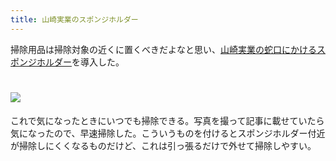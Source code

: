 ```yaml
---
title: 山崎実業のスポンジホルダー
---
```

掃除用品は掃除対象の近くに置くべきだよなと思い、[山崎実業の蛇口にかけるスポンジホルダー](https://www.amazon.co.jp/dp/B07MM4GC6P)を導入した。

![](https://lh5.googleusercontent.com/vKflSsbxDWd8N3j1JVg8T-wxkwG1AWpiYuZPj5vszHt9hYCFKY3kvlzlqvlZHfOGYZuL9tSQxNB8RLdB3Va8z6YGV7hN-hkUipZvCB93TDWXmiOl9OO2TV3NHfU8x79uXz2UV3JmGWwbAeoJIM0oWB39T1qOE6pTwN4ELKkqT6TvMs9dMjJiikFEzDFh)
===================================================================================================================================================================================================================================

これで気になったときにいつでも掃除できる。写真を撮って記事に載せていたら気になったので、早速掃除した。こういうものを付けるとスポンジホルダー付近が掃除しにくくなるものだけど、これは引っ張るだけで外せて掃除しやすい。
